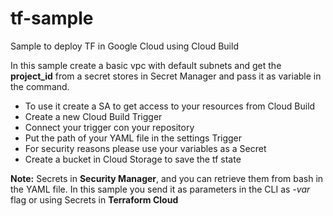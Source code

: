 # tf-sample
Sample to deploy TF in Google Cloud using Cloud Build

In this sample create a basic vpc with default subnets and get the **project_id** from a secret stores in Secret Manager and pass it as variable in the command.

- To use it create a SA to get access to your resources from Cloud Build
- Create a new Cloud Build Trigger
- Connect your trigger con your repository
- Put the path of your YAML file in the settings Trigger
- For security reasons please use your variables as a Secret
- Create a bucket in Cloud Storage to save the tf state

**Note:** Secrets in **Security Manager**, and you can retrieve them from bash in the YAML file. In this sample you send it as parameters in the CLI as *-var* flag or using Secrets in **Terraform Cloud**


